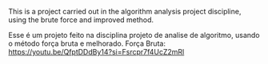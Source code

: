 This is a project carried out in the algorithm analysis project discipline, using the brute force and improved method.

Esse é um projeto feito na disciplina projeto de analise de algoritmo, usando o método força bruta e melhorado.
Força Bruta: https://youtu.be/QfptDDdBy14?si=Fsrcpr7f4UcZ2mRl
